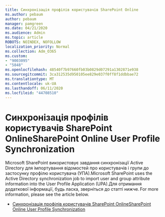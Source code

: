 ```yaml
---
title: Синхронізація профілів користувачів SharePoint Online
ms.author: pebaum
author: pebaum
manager: pamgreen
ms.date: 04/21/2020
ms.audience: Admin
ms.topic: article
ROBOTS: NOINDEX, NOFOLLOW
localization_priority: Normal
ms.collection: Adm_O365
ms.custom:
- "9003095"
- "5848"
ms.openlocfilehash: 48540f7b97660fb03b0829d07291a1302871e938
ms.sourcegitcommit: 3ca312535d950105ee829e037f0ff8f1ddbbae72
ms.translationtype: MT
ms.contentlocale: uk-UA
ms.lasthandoff: 06/11/2020
ms.locfileid: "44708510"
---
```

# <a name="sharepoint-online-user-profile-synchronization"></a><span data-ttu-id="b4d47-102">Синхронізація профілів користувачів SharePoint Online</span><span class="sxs-lookup"><span data-stu-id="b4d47-102">SharePoint Online User Profile Synchronization</span></span>

<span data-ttu-id="b4d47-103">Microsoft SharePoint використовує завдання синхронізації Active Directory для імпортування відомостей про користувачів і групи до застосунку профілю користувача (УПА).</span><span class="sxs-lookup"><span data-stu-id="b4d47-103">Microsoft SharePoint uses the Active Directory synchronization job to import user and group attribute information into the User Profile Application (UPA).</span></span><span data-ttu-id="b4d47-104">Для отримання додаткової інформації, будь ласка, зверніться до статті нижче.</span><span class="sxs-lookup"><span data-stu-id="b4d47-104"> For more information, please see the article below.</span></span>

- [<span data-ttu-id="b4d47-105">Синхронізація профілів користувачів SharePoint Online</span><span class="sxs-lookup"><span data-stu-id="b4d47-105">SharePoint Online User Profile Synchronization</span></span>](https://docs.microsoft.com/sharepoint/user-profile-sync)
